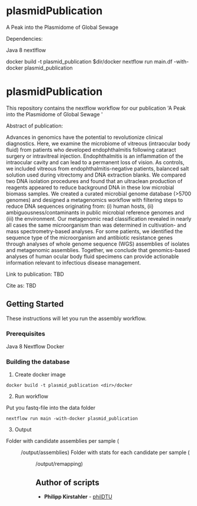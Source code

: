 # plasmidPublication
A Peak into the Plasmidome of Global Sewage

Dependencies:

Java 8
nextlflow

docker build -t plasmid_publication $dir/docker
nextflow run main.df -with-docker plasmid_publication

# plasmidPublication

This repository contains the nextflow workflow for our publication 'A Peak into the Plasmidome of Global Sewage '

Abstract of publication:

Advances in genomics have the potential to revolutionize clinical diagnostics. Here, we examine the microbiome of vitreous (intraocular body fluid) from patients who developed endophthalmitis following cataract surgery or intravitreal injection. Endophthalmitis is an inflammation of the intraocular cavity and can lead to a permanent loss of vision. As controls, we included vitreous from endophthalmitis-negative patients, balanced salt solution used during vitrectomy and DNA extraction blanks. We compared two DNA isolation procedures and found that an ultraclean production of reagents appeared to reduce background DNA in these low microbial biomass samples. We created a curated microbial genome database (>5700 genomes) and designed a metagenomics workflow with filtering steps to reduce DNA sequences originating from: (i) human hosts, (ii) ambiguousness/contaminants in public microbial reference genomes and (iii) the environment. Our metagenomic read classification revealed in nearly all cases the same microorganism than was determined in cultivation- and mass spectrometry-based analyses. For some patients, we identified the sequence type of the microorganism and antibiotic resistance genes through analyses of whole genome sequence (WGS) assemblies of isolates and metagenomic assemblies. Together, we conclude that genomics-based analyses of human ocular body fluid specimens can provide actionable information relevant to infectious disease management.

Link to publication: 
TBD

Cite as: 
TBD


## Getting Started

These instructions will let you run the assembly workflow.

### Prerequisites

Java 8
Nextflow
Docker

### Building the database

1. Create docker image

  ```
  docker build -t plasmid_publication <dir>/docker
  ```

2. Run workflow
 
  Put you fastq-file into the data folder
 
  ```
  nextflow run main -with-docker plasmid_publication
  ```
  
3. Output

  Folder with candidate assemblies per sample (<dir>/output/assemblies)
  Folder with stats for each candidate per sample (<dir>/output/remapping)

## Author of scripts

* **Philipp Kirstahler** - [philDTU](https://github.com/philDTU)
